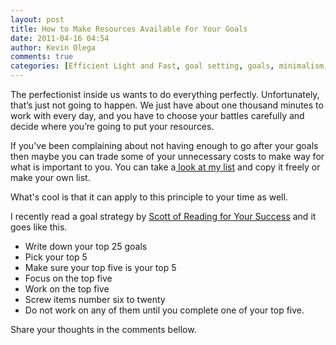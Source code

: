 ```yaml
---
layout: post
title: How to Make Resources Available For Your Goals
date: 2011-04-16 04:54
author: Kevin Olega
comments: true
categories: [Efficient Light and Fast, goal setting, goals, minimalism, paretho pronciple]
---
```

The perfectionist inside us wants to do everything perfectly. Unfortunately, that’s just not going to happen. We just have about one thousand minutes to work with every day, and you have to choose your battles carefully and decide where you’re going to put your resources.

If you've been complaining about not having enough to go after your goals then maybe you can trade some of your unnecessary costs to make way for what is important to you. You can take a<a href="http://minimalchanges.com/minimal-changes-that-grows-savings/"> look at my list</a> and copy it freely or make your own list.

What's cool is that it can apply to this principle to your time as well.

I recently read a goal strategy by <a href="http://www.readingforyoursuccess.com/">Scott of Reading for Your Success</a> and it goes like this.
<ul>
	<li>Write down your top 25 goals</li>
	<li>Pick your top 5</li>
	<li>Make sure your top five is your top 5</li>
	<li>Focus on the top five</li>
	<li>Work on the top five</li>
	<li>Screw items number six to twenty</li>
	<li>Do not work on any of them until you complete one of your top five.</li>
</ul>
Share your thoughts in the comments bellow.

&nbsp;
